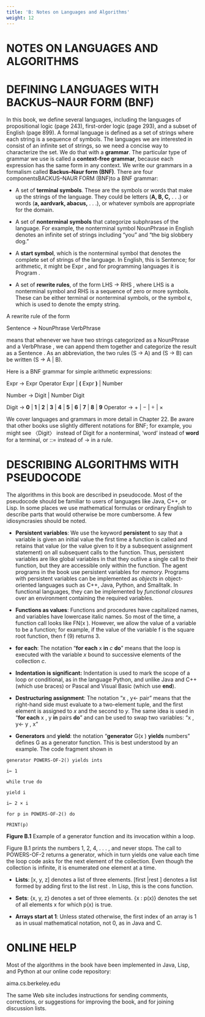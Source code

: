 ```yaml
---
title: 'B: Notes on Languages and Algorithms'
weight: 12
---
```


  

# NOTES ON LANGUAGES AND ALGORITHMS

# DEFINING LANGUAGES WITH BACKUS–NAUR FORM (BNF)

In this book, we define several languages, including the languages of propositional logic (page 243), first-order logic (page 293), and a subset of English (page 899). A formal language is defined as a set of strings where each string is a sequence of symbols. The languages we are interested in consist of an infinite set of strings, so we need a concise way to characterize the set. We do that with a **grammar**. The particular type of grammar we use is called a **context-free grammar**, because each expression has the same form in any context. We write our grammars in a formalism called **Backus–Naur form (BNF)**. There are four componentsBACKUS–NAUR FORM (BNF)to a BNF grammar:

- A set of **terminal symbols**. These are the symbols or words that make up the strings of the language. They could be letters (**A, B, C,** . . .) or words (**a, aardvark, abacus,** . . .), or whatever symbols are appropriate for the domain.

- A set of **nonterminal symbols** that categorize subphrases of the language. For example, the nonterminal symbol NounPhrase in English denotes an infinite set of strings including “you” and “the big slobbery dog.”

- A **start symbol**, which is the nonterminal symbol that denotes the complete set of strings of the language. In English, this is Sentence; for arithmetic, it might be Expr , and for programming languages it is Program .

- A set of **rewrite rules**, of the form LHS → RHS , where LHS is a nonterminal symbol and RHS is a sequence of zero or more symbols. These can be either terminal or nonterminal symbols, or the symbol ε, which is used to denote the empty string.

A rewrite rule of the form

Sentence → NounPhrase VerbPhrase

means that whenever we have two strings categorized as a NounPhrase and a VerbPhrase , we can append them together and categorize the result as a Sentence . As an abbreviation, the two rules (S → A) and (S → B) can be written (S → A | B).


Here is a BNF grammar for simple arithmetic expressions:

Expr → Expr Operator Expr | **(** Expr **)** | Number

Number → Digit | Number Digit

Digit → **0** | **1** | **2** | **3** | **4** | **5** | **6** | **7** | **8** | **9** 
Operator → + | − | ÷ | ×

We cover languages and grammars in more detail in Chapter 22. Be aware that other books use slightly different notations for BNF; for example, you might see 〈Digit〉 instead of Digit for a nonterminal, ‘word’ instead of **word** for a terminal, or ::= instead of → in a rule.

# DESCRIBING ALGORITHMS WITH PSEUDOCODE

The algorithms in this book are described in pseudocode. Most of the pseudocode should be familiar to users of languages like Java, C++, or Lisp. In some places we use mathematical formulas or ordinary English to describe parts that would otherwise be more cumbersome. A few idiosyncrasies should be noted.

- **Persistent variables**: We use the keyword **persistent** to say that a variable is given an initial value the first time a function is called and retains that value (or the value given to it by a subsequent assignment statement) on all subsequent calls to the function. Thus, persistent variables are like global variables in that they outlive a single call to their function, but they are accessible only within the function. The agent programs in the book use persistent variables for _memory._ Programs with persistent variables can be implemented as _objects_ in object-oriented languages such as C++, Java, Python, and Smalltalk. In functional languages, they can be implemented by _functional closures_ over an environment containing the required variables.

- **Functions as values**: Functions and procedures have capitalized names, and variables have lowercase italic names. So most of the time, a function call looks like FN(x ). However, we allow the value of a variable to be a function; for example, if the value of the variable f is the square root function, then f (9) returns 3.

- **for each**: The notation “**for each** x **in** _c_ **do**” means that the loop is executed with the variable _x_ bound to successive elements of the collection _c_.

- **Indentation is significant:** Indentation is used to mark the scope of a loop or conditional, as in the language Python, and unlike Java and C++ (which use braces) or Pascal and Visual Basic (which use **end**).

- **Destructuring assignment**: The notation “x , y← pair” means that the right-hand side must evaluate to a two-element tuple, and the first element is assigned to _x_ and the second to _y_. The same idea is used in “**for each** x , y **in** pairs **do**” and can be used to swap two variables: “x , y← y , x”

- **Generators** and **yield**: the notation “**generator** G(x ) **yields** numbers” defines G as a generator function. This is best understood by an example. The code fragment shown in  

```
generator POWERS-OF-2() yields ints 

i← 1 

while true do

yield i

i← 2 × i

for p in POWERS-OF-2() do

PRINT(p)
```
**Figure B.1** Example of a generator function and its invocation within a loop.

Figure B.1 prints the numbers 1, 2, 4, . . . , and never stops. The call to POWERS-OF-2 returns a generator, which in turn yields one value each time the loop code asks for the next element of the collection. Even though the collection is infinite, it is enumerated one element at a time.

- **Lists**: [x, y, z] denotes a list of three elements. [first |rest ] denotes a list formed by adding first to the list rest . In Lisp, this is the cons function.

- **Sets**: {x, y, z} denotes a set of three elements. {x : p(x)} denotes the set of all elements x for which p(x) is true.

- **Arrays start at 1**: Unless stated otherwise, the first index of an array is 1 as in usual mathematical notation, not 0, as in Java and C.

# ONLINE HELP

Most of the algorithms in the book have been implemented in Java, Lisp, and Python at our online code repository:

aima.cs.berkeley.edu

The same Web site includes instructions for sending comments, corrections, or suggestions for improving the book, and for joining discussion lists.